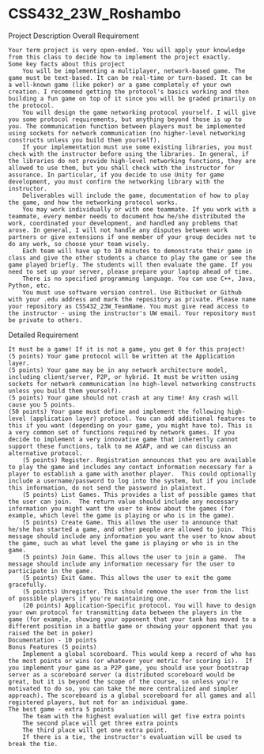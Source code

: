 # CSS432_23W_Roshambo
Project Description
Overall Requirement

    Your term project is very open-ended. You will apply your knowledge from this class to decide how to implement the project exactly.
    Some key facts about this project
        You will be implementing a multiplayer, network-based game. The game must be text-based. It can be real-time or turn-based. It can be a well-known game (like poker) or a game completely of your own creation. I recommend getting the protocol's basics working and then building a fun game on top of it since you will be graded primarily on the protocol.
        You will design the game networking protocol yourself. I will give you some protocol requirements, but anything beyond those is up to you. The communication function between players must be implemented using sockets for network communication (no higher-level networking constructs unless you build them yourself).
        If your implementation must use some existing libraries, you must check with the instructor before using the libraries. In general, if the libraries do not provide high-level networking functions, they are allowed to use them, but you shall check with the instructor for assurance. In particular, if you decide to use Unity for game development, you must confirm the networking library with the instructor.
        Deliverables will include the game, documentation of how to play the game, and how the networking protocol works.
        You may work individually or with one teammate. If you work with a teammate, every member needs to document how he/she distributed the work, coordinated your development, and handled any problems that arose. In general, I will not handle any disputes between work partners or give extensions if one member of your group decides not to do any work, so choose your team wisely.
        Each team will have up to 10 minutes to demonstrate their game in class and give the other students a chance to play the game or see the game played briefly. The students will then evaluate the game. If you need to set up your server, please prepare your laptop ahead of time.
        There is no specified programming language. You can use C++, Java, Python, etc.
        You must use software version control. Use Bitbucket or Github with your .edu address and mark the repository as private. Please name your repository as CSS432_23W_TeamName. You must give read access to the instructor - using the instructor's UW email. Your repository must be private to others.

Detailed Requirement

    It must be a game! If it is not a game, you get 0 for this project!
    (5 points) Your game protocol will be written at the Application layer.
    (5 points) Your game may be in any network architecture model, including client/server, P2P, or hybrid. It must be written using sockets for network communication (no high-level networking constructs unless you build them yourself).
    (5 points) Your game should not crash at any time! Any crash will cause you 5 points.
    (50 points) Your game must define and implement the following high-level (application layer) protocol. You can add additional features to this if you want (depending on your game, you might have to). This is a very common set of functions required by network games. If you decide to implement a very innovative game that inherently cannot support these functions, talk to me ASAP, and we can discuss an alternative protocol.
        (5 points) Register. Registration announces that you are available to play the game and includes any contact information necessary for a player to establish a game with another player.  This could optionally include a username/password to log into the system, but if you include this information, do not send the password in plaintext.
        (5 points) List Games. This provides a list of possible games that the user can join.  The return value should include any necessary information you might want the user to know about the games (for example, which level the game is playing or who is in the game).
        (5 points) Create Game. This allows the user to announce that he/she has started a game, and other people are allowed to join.  This message should include any information you want the user to know about the game, such as what level the game is playing or who is in the game.
        (5 points) Join Game. This allows the user to join a game.  The message should include any information necessary for the user to participate in the game.
        (5 points) Exit Game. This allows the user to exit the game gracefully.
        (5 points) Unregister. This should remove the user from the list of possible players if you're maintaining one.
        (20 points) Application-Specific protocol. You will have to design your own protocol for transmitting data between the players in the game (for example, showing your opponent that your tank has moved to a different position in a battle game or showing your opponent that you raised the bet in poker)
    Documentation - 10 points
    Bonus Features (5 points)
        Implement a global scoreboard. This would keep a record of who has the most points or wins (or whatever your metric for scoring is).  If you implement your game as a P2P game, you should use your bootstrap server as a scoreboard server (a distributed scoreboard would be great, but it is beyond the scope of the course, so unless you're motivated to do so, you can take the more centralized and simpler approach). The scoreboard is a global scoreboard for all games and all registered players, but not for an individual game.
    The best game - extra 5 points
        The team with the highest evaluation will get five extra points
        The second place will get three extra points
        The third place will get one extra point.
        If there is a tie, the instructor's evaluation will be used to break the tie.
